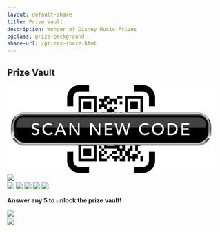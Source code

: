 ```yaml
---
layout: default-share
title: Prize Vault
description: Wonder of Disney Music Prizes
bgclass: prize-background
share-url: /prizes-share.html
---
```

<section class="vault-header">
    <h1>Prize Vault</h1>
    <section class="scan-new-code">
        <img src="/assets/images/scan-new-code.png">
    </section>
</section>
<section class="prizes">
    <section class="vault-lock">
        <img id="lock_icon" src="../assets/images/lock-icon-off.png">
    </section>
    <section class="progress-bar">
        <img id="p1" src="../assets/images/mickey-icon-off.png">
        <img id="p2" src="../assets/images/mickey-icon-off.png">
        <img id="p3" src="../assets/images/mickey-icon-off.png">
        <img id="p4" src="../assets/images/mickey-icon-off.png">
        <img id="p5" src="../assets/images/key-icon-off.png">
    </section>
    <p id="answer_feedback"><b>Answer any 5 to unlock the prize vault!</b></p>
    <div class="prizes-wrapper" id="prize_vault_display">
        <img class="prize-display" src="../assets/images/prizes-display.png">
    </div>
</section>

<section class="platinum-logo">
    <img src="../assets/images/platinum-logo.png">
</section>